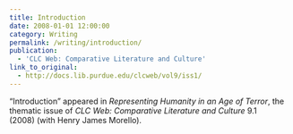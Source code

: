 ```yaml
---
title: Introduction
date: 2008-01-01 12:00:00
category: Writing
permalink: /writing/introduction/
publication:
  - 'CLC Web: Comparative Literature and Culture'
link_to_original:
  - http://docs.lib.purdue.edu/clcweb/vol9/iss1/
---
```

“Introduction” appeared in <em>Representing Humanity in an Age of Terror</em>, the thematic issue of <em>CLC Web: Comparative Literature and Culture</em> 9.1 (2008) (with Henry James Morello).
